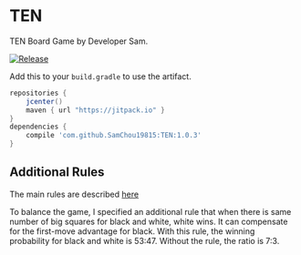 # TEN

TEN Board Game by Developer Sam.

[![Release](https://jitpack.io/v/SamChou19815/TEN.svg)](https://jitpack.io/#SamChou19815/TEN)

Add this to your `build.gradle` to use the artifact.

```groovy
repositories {
    jcenter()
    maven { url "https://jitpack.io" }
}
dependencies {
    compile 'com.github.SamChou19815:TEN:1.0.3'
}
```

## Additional Rules

The main rules are described [here](https://mathwithbaddrawings.com/2013/06/16/ultimate-tic-tac-toe)

To balance the game, I specified an additional rule that when there is same 
number of big squares for black and white, white wins. It can compensate for 
the first-move advantage for black. With this rule, the winning probability for
black and white is 53:47. Without the rule, the ratio is 7:3.